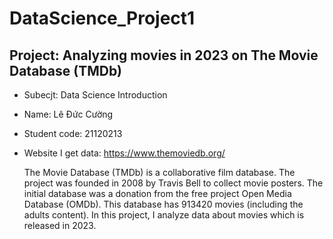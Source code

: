 # DataScience_Project1

## Project: Analyzing movies in 2023 on The Movie Database (TMDb)

- Subecjt: Data Science Introduction 
- Name: Lê Đức Cường
- Student code: 21120213
- Website I get data: https://www.themoviedb.org/

    The Movie Database (TMDb) is a collaborative film database. The project was founded in 2008 by Travis Bell to collect movie posters. The initial database was a donation from the free project Open Media Database (OMDb). This database has 913420 movies (including the adults content). In this project, I analyze data about movies which is released in 2023.
